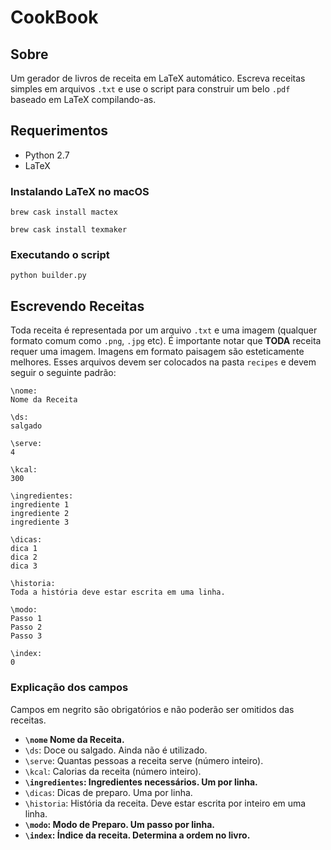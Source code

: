 # CookBook

## Sobre

Um gerador de livros de receita em LaTeX automático. Escreva receitas simples em arquivos `.txt` e use o script para construir um belo `.pdf` baseado em LaTeX compilando-as.

## Requerimentos

+ Python 2.7
+ LaTeX

### Instalando LaTeX no macOS

`brew cask install mactex`

`brew cask install texmaker`

### Executando o script

`python builder.py`

## Escrevendo Receitas

Toda receita é representada por um arquivo `.txt` e uma imagem (qualquer formato comum como `.png`, `.jpg` etc). É importante notar que __TODA__ receita requer uma imagem. Imagens em formato paisagem são esteticamente melhores. Esses arquivos devem ser colocados na pasta `recipes` e devem seguir o seguinte padrão:

```
\nome:
Nome da Receita

\ds:
salgado

\serve:
4

\kcal:
300

\ingredientes:
ingrediente 1
ingrediente 2
ingrediente 3

\dicas:
dica 1
dica 2
dica 3

\historia:
Toda a história deve estar escrita em uma linha.

\modo:
Passo 1
Passo 2
Passo 3

\index:
0
```

### Explicação dos campos

Campos em negrito são obrigatórios e não poderão ser omitidos das receitas.

+ __`\nome` Nome da Receita.__ 
+ `\ds`: Doce ou salgado. Ainda não é utilizado.
+ `\serve`: Quantas pessoas a receita serve (número inteiro).
+ `\kcal`: Calorias da receita (número inteiro).
+ __`\ingredientes`: Ingredientes necessários. Um por linha.__
+ `\dicas`: Dicas de preparo. Uma por linha.
+ `\historia`: História da receita. Deve estar escrita por inteiro em uma linha.
+ __`\modo`: Modo de Preparo. Um passo por linha.__
+ __`\index`: Índice da receita. Determina a ordem no livro.__
